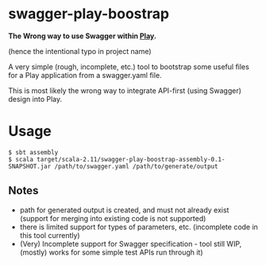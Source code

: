 # swagger-play-boostrap

**The Wrong way to use Swagger within [Play](http://www.playframework.com).**

(hence the intentional typo in project name)

A very simple (rough, incomplete, etc.) tool to bootstrap some useful files for a Play application from a swagger.yaml file.

This is most likely the wrong way to integrate API-first (using Swagger) design into Play.

# Usage

```
$ sbt assembly
$ scala target/scala-2.11/swagger-play-boostrap-assembly-0.1-SNAPSHOT.jar /path/to/swagger.yaml /path/to/generate/output
```

## Notes

* path for generated output is created, and must not already exist (support for merging into existing code is not supported)
* there is limited support for types of parameters, etc. (incomplete code in this tool currently)
* (Very) Incomplete support for Swagger specification - tool still WIP, (mostly) works for some simple test APIs run through it)
